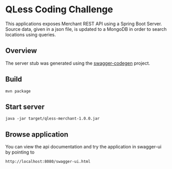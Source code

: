 # QLess Coding Challenge

This applications exposes Merchant REST API using a Spring Boot Server.
Source data, given in a json file, is updated to a MongoDB in order to search locations using queries.

## Overview  
The server stub was generated using the [swagger-codegen](https://github.com/swagger-api/swagger-codegen) project.

## Build
  
`mvn package`

## Start server

`java -jar target/qless-merchant-1.0.0.jar`

## Browse application

You can view the api documentation and try the application in swagger-ui by pointing to

`http://localhost:8080/swagger-ui.html`
